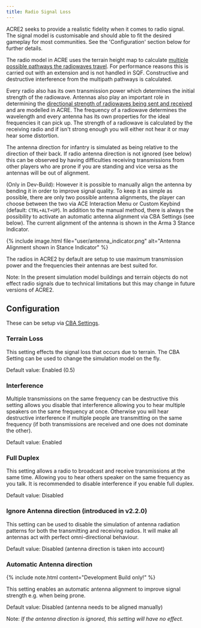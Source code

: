```yaml
---
title: Radio Signal Loss
---
```


ACRE2 seeks to provide a realistic fidelity when it comes to radio signal. The signal model is customisable and should able to fit the desired gameplay for most communities. See the 'Configuration' section below for further details.

The radio model in ACRE uses the terrain height map to calculate [multiple possible pathways the radiowaves travel](https://en.wikipedia.org/wiki/Multipath_propagation). For performance reasons this is carried out with an extension and is not handled in SQF. Constructive and destructive interference from the multipath pathways is calculated.

Every radio also has its own transmission power which determines the initial strength of the radiowave. Antennas also play an important role in determining the [directional strength of radiowaves being sent and received](https://en.wikipedia.org/wiki/Radiation_pattern) and are modelled in ACRE. The frequency of a radiowave determines the wavelength and every antenna has its own properties for the ideal frequencies it can pick up. The strength of a radiowave is calculated by the receiving radio and if isn't strong enough you will either not hear it or may hear some distortion.

The antenna direction for infantry is simulated as being relative to the direction of their back. If radio antenna direction is not ignored (see below) this can be observed by having difficulties receiving transmissions from other players who are prone if you are standing and vice versa as the antennas will be out of alignment.

(Only in Dev-Build): However it is possible to manually align the antenna by bending it in order to improve signal quality. To keep it as simple as possible, there are only two possible antenna alignments, the player can choose between the two via ACE Interaction Menu or Custom Keybind (default: `CTRL+ALT+UP`). In addition to the manual method, there is always the possibility to activate an automatic antenna alignment via CBA Settings (see below). The current alignment of the antenna is shown in the Arma 3 Stance Indicator. 

{% include image.html file="user/antenna_indicator.png" alt="Antenna Alignment shown in Stance Indicator" %}


The radios in ACRE2 by default are setup to use maximum transmission power and the frequencies their antennas are best suited for.

Note: In the present simulation model buildings and terrain objects do not effect radio signals due to technical limitations but this may change in future versions of ACRE2.

## Configuration

These can be setup via [CBA Settings](https://github.com/CBATeam/CBA_A3/wiki/CBA-Settings-System).

### Terrain Loss

This setting effects the signal loss that occurs due to terrain. The CBA Setting can be used to change the simulation model on the fly.

Default value: Enabled (0.5)

### Interference

Multiple transmissions on the same frequency can be destructive this setting allows you disable that interference allowing you to hear multiple speakers on the same frequency at once. Otherwise you will hear destructive interference if multiple people are transmitting on the same frequency (if both transmissions are received and one does not dominate the other).

Default value: Enabled

### Full Duplex

This setting allows a radio to broadcast and receive transmissions at the same time. Allowing you to hear others speaker on the same frequency as you talk. It is recommended to disable interference if you enable full duplex.

Default value: Disabled

### Ignore Antenna direction (introduced in v2.2.0)

This setting can be used to disable the simulation of antenna radiation patterns for both the transmitting and receiving radios. It will make all antennas act with perfect omni-directional behaviour.

Default value: Disabled (antenna direction is taken into account)

###  Automatic Antenna direction

{% include note.html content="Development Build only!" %}

This setting enables an automatic antenna alignment to improve signal strength e.g. when being prone. 

Default value: Disabled (antenna needs to be aligned manually)

Note: _If the antenna direction is ignored, this setting will have no effect._
